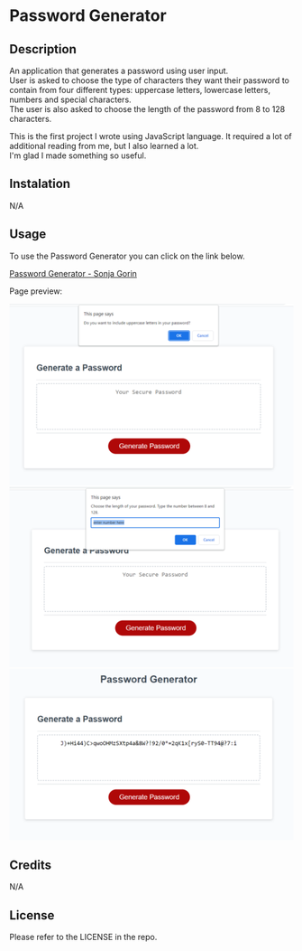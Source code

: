 # Password Generator

## Description
An application that generates a password using user input.  
User is asked to choose the type of characters they want their password to contain from four different types: uppercase letters, lowercase letters, numbers and special characters.  
The user is also asked to choose the length of the password from 8 to 128 characters.  

This is the first project I wrote using JavaScript language. It required a lot of additional reading from me, but I also learned a lot.  
I'm glad I made something so useful.

## Instalation 
N/A

## Usage
To use the Password Generator you can click on the link below.

[Password Generator - Sonja Gorin](http://sonjagorin.github.io/Password-Generator)

Page preview:

![Password-Generator-Screenshot](images/password-generator-screenshot-01.png)
![Password-Generator-Screenshot](images/password-generator-screenshot-02.png)
![Password-Generator-Screenshot](images/password-generator-screenshot-03.png)

## Credits
N/A

## License
Please refer to the LICENSE in the repo.
